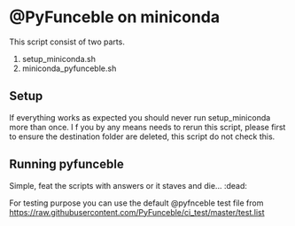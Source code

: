 # @PyFunceble on miniconda
This script consist of two parts.
1. setup_miniconda.sh
1. miniconda_pyfunceble.sh

## Setup
If everything works as expected you should never run setup_miniconda more than once.
I f you by any means needs to rerun this script, please first to ensure the destination
folder are deleted, this script do not check this.

## Running pyfunceble
Simple, feat the scripts with answers or it staves and die... :dead:

For testing purpose you can use the default @pyfnceble test file from
https://raw.githubusercontent.com/PyFunceble/ci_test/master/test.list